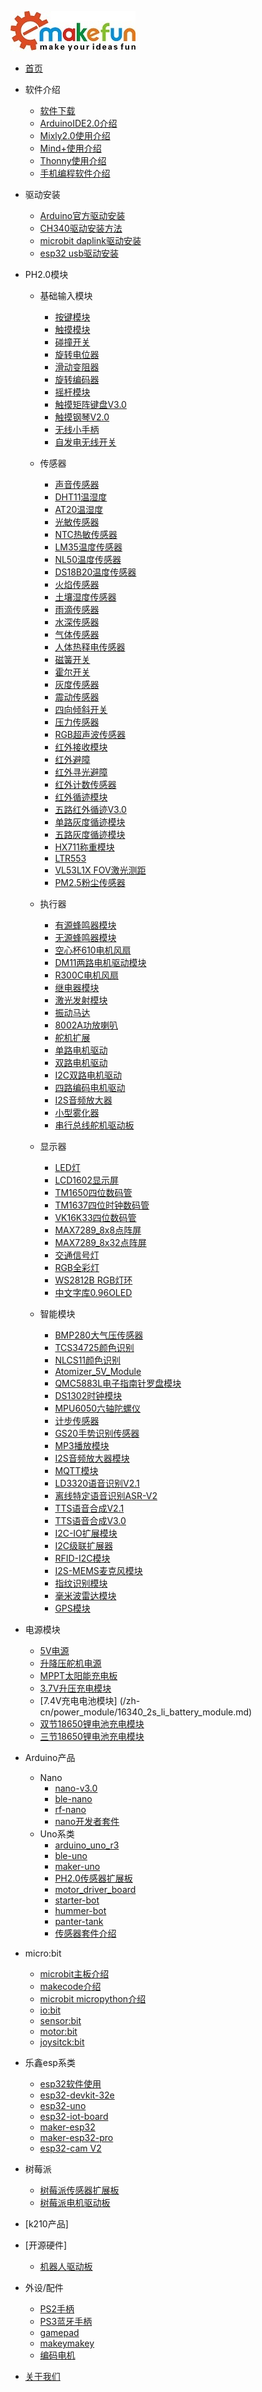 <!-- docs/_sidebar.md -->
![emakefun](zh-cn/_media/favicon.jpg)

- [首页](/zh-cn/homepage.md)

- 软件介绍
  - [软件下载](/zh-cn/software/software_download.zh-CN.md)
  - [ArduinoIDE2.0介绍](/zh-cn/software/arduino_ide/arduino_ide.zh-CN.md)
  - [Mixly2.0使用介绍](/zh-cn/software/mixly/mixly.zh-CN.md)
  - [Mind+使用介绍](/zh-cn/software/mind_plus/mindplus.zh-CN.md)
  - [Thonny使用介绍](/zh-cn/software/thonny/thonny.zh-CN.md)
  - [手机编程软件介绍](/zh-cn/software/Mobile_programming/Mobile_programming.md)

- 驱动安装
  - [Arduino官方驱动安装](/zh-cn/driver/Arduino_official_driver/Arduino_official_driver.md)
  - [CH340驱动安装方法](/zh-cn/driver/ch340_driver/ch340_driver.md)
  - [microbit daplink驱动安装](/zh-cn/driver/microbit_daplink_driver/microbit_daplink_driver.md)
  - [esp32 usb驱动安装](/zh-cn/driver/esp32_driver/esp32_driver.md)

- PH2.0模块
  - 基础输入模块
    - [按键模块](zh-cn/ph2.0_sensors/base_input_module/button_module/button_module.md)
    - [触摸模块](/zh-cn/gallery.md)
    - [碰撞开关](/zh-cn/gallery.md)
    - [旋转电位器](/zh-cn/gallery.md)
    - [滑动变阻器](/zh-cn/gallery.md)
    - [旋转编码器](/zh-cn/gallery.md)
    - [摇杆模块](/zh-cn/gallery.md)
    - [触摸矩阵键盘V3.0](/zh-cn/gallery.md)
    - [触摸钢琴V2.0](/zh-cn/ph2.0_sensors/base_input_module/touch_piano/touch_piano.md)
    - [无线小手柄](/zh-cn/gallery.md)
    - [自发电无线开关](/zh-cn/gallery.md)

  - 传感器
    - [声音传感器](zh-cn/ph2.0_sensors/sensors/sound_sensor/sound_sensor.md)
    - [DHT11温湿度](/zh-cn/gallery.md)
    - [AT20温湿度](/zh-cn/gallery.md)
    - [光敏传感器](/zh-cn/ph2.0_sensors/sensors/photo_sensitive_sensor/photo_sensitive_sensor.md)
    - [NTC热敏传感器](/zh-cn/ph2.0_sensors/sensors/thermal_sensor/thermal_sensor.md)
    - [LM35温度传感器](/zh-cn/gallery.md)
    - [NL50温度传感器](/zh-cn/ph2.0_sensors/sensors/temperature_sensor_nl50/temperature_sensor_nl50.md)
    - [DS18B20温度传感器](/zh-cn/gallery.md)
    - [火焰传感器](/zh-cn/ph2.0_sensors/sensors/flame_sensor/flame_sensor.md)
    - [土壤湿度传感器](/zh-cn/ph2.0_sensors/sensors/soil_moisture_sensor.md)
    - [雨滴传感器](/zh-cn/ph2.0_sensors/sensors/water_droplets_sensor.md)
    - [水深传感器](/zh-cn/ph2.0_sensors/sensors/water_depth_sensor/water_depth_sensor.md)
    - [气体传感器](/zh-cn/ph2.0_sensors/sensors/mq_gas_sensor/mq_gas_sensor.md)
    - [人体热释电传感器](/zh-cn/ph2.0_sensors/sensors/human_body_sensor/human_body_sensor.md)
    - [磁簧开关](/zh-cn/ph2.0_sensors/sensors/magnetic-switch_sensor.md)
    - [霍尔开关](/zh-cn/ph2.0_sensors/sensors/magnetic-switch_sensor.md)
    - [灰度传感器](/zh-cn/ph2.0_sensors/sensors/grayscale_sensor/grayscale_sensor.md)
    - [震动传感器](/zh-cn/ph2.0_sensors/sensors/shock_sensor/shock_sensor.md)
    - [四向倾斜开关](/zh-cn/ph2.0_sensors/sensors/tilt_switch_sensor/tilt_switch_sensor.md)
    - [压力传感器](/zh-cn/ph2.0_sensors/sensors/pressure_sensor.md)
    - [RGB超声波传感器](/zh-cn/ph2.0_sensors/sensors/rus_04.md)
    - [红外接收模块](/zh-cn/sensors/irReceiverModel.md)
    - [红外避障](/zh-cn/ph2.0_sensors/sensors/infrared_obstacle_avoidance_module/infrared_obstacle_avoidance_module.md)
    - [红外寻光避障](/zh-cn/gallery.md)
    - [红外计数传感器](/zh-cn/gallery.md)
    - [红外循迹模块](/zh-cn/ph2.0_sensors/sensors/tracking_sensor.md)
    - [五路红外循迹V3.0](/zh-cn/gallery.md)
    - [单路灰度循迹模块](/zh-cn/gallery.md)
    - [五路灰度循迹模块](/zh-cn/gallery.md)
    - [HX711称重模块](/zh-cn/)
    - [LTR553]()
    - [VL53L1X FOV激光测距]()
    - [PM2.5粉尘传感器]()

  - 执行器
    - [有源蜂鸣器模块](/zh-cn/ph2.0_sensors/actuators/buzzerModel.md)
    - [无源蜂鸣器模块](/zh-cn/ph2.0_sensors/actuators/passiveBuzzerModel.md)
    - [空心杯610电机风扇](/zh-cn/ph2.0_sensors/actuators/motorModelV2.md)
    - [DM11两路电机驱动模块](/zh-cn/ph2.0_sensors/actuators/dm11/dm11.md)
    - [R300C电机风扇]( /zh-cn/ph2.0_sensors/actuators/highPowerMotorModule.md)
    - [继电器模块](/zh-cn/ph2.0_sensors/actuators/relayModel.md)
    - [激光发射模块](/zh-cn/ph2.0_sensors/actuators/laserEmissionModel.md)
    - [振动马达](/zh-cn/ph2.0_sensors/actuators/vibrationMotorModule.md)
    - [8002A功放喇叭](/zh-cn/ph2.0_sensors/actuators/bigSpeakerModule.md)
    - [舵机扩展](/zh-cn/ph2.0_sensors/actuators/servoModel.md)
    - [单路电机驱动](/zh-cn/ph2.0_sensors/actuators/)
    - [双路电机驱动](/zh-cn/ph2.0_sensors/actuators/highSpeedMiniMotorDriveBoardModel.md)
    - [I2C双路电机驱动](/zh-cn/ph2.0_sensors/actuators/highSpeedMiniMotorDriveBoardModel.md)
    - [四路编码电机驱动](/zh-cn/ph2.0_sensors/actuators/)
    - [I2S音频放大器](/zh-cn/gallery.md)
    - [小型雾化器](/zh-cn/ph2.0_sensors/actuators/small_atomizer/small_atomizer.md)
    - [串行总线舵机驱动板]()

  - 显示器
    - [LED灯](zh-cn/ph2.0_sensors/displayers/led_module/LED.md)
    - [LCD1602显示屏](zh-cn/ph2.0_sensors/displayers/lcd1602/LCD1602.md)
    - [TM1650四位数码管](zh-cn/ph2.0_sensors/displayers/tm1650/TM1650.md)
    - [TM1637四位时钟数码管](zh-cn/ph2.0_sensors/displayers/tm1637/TM1637.md)
    - [VK16K33四位数码管](zh-cn/ph2.0_sensors/displayers/4_digit_7_segment_v2.0/4_digit_7_segment_v2.0.md)
    - [MAX7289_8x8点阵屏](zh-cn/ph2.0_sensors/displayers/8x8_dot_matrix/8x8LedDisplay.md)
    - [MAX7289_8x32点阵屏](/zh-cn/ph2.0_sensors/displayers/8x32LedDisplay.md)
    - [交通信号灯](zh-cn/ph2.0_sensors/displayers/trafficlight_module/trafficLights.md)
    - [RGB全彩灯](zh-cn/ph2.0_sensors/displayers/rgb_module/RGB.md)
    - [WS2812B RGB灯环](zh-cn/ph2.0_sensors/displayers/12-bit_RGB_lamp_ring/RGBRing.md)
    - [中文字库0.96OLED](zh-cn/ph2.0_sensors/displayers/GT20L16S1Y_OLED/GT20L16S1Y_OLED.md)

  - 智能模块
    - [BMP280大气压传感器](zh-cn/ph2.0_sensors/smart_module/atmospheric_pressure_sensor/atmospheric_pressure_sensor.md)
    - [TCS34725颜色识别](zh-cn/ph2.0_sensors/smart_module/color_recognition/color_recognition.md)
    - [NLCS11颜色识别](/zh-cn/ph2.0_sensors/smart_module/color_sensor_nlcs11/color_sensor_nlcs11.md)
    - [Atomizer_5V_Module](/zh-cn/ph2.0_sensors/smart_module/Atomizer_5V_Module/Atomizer_5V_Module.md)
    - [QMC5883L电子指南针罗盘模块](zh-cn/ph2.0_sensors/smart_module/compass/compass.md)
    - [DS1302时钟模块](zh-cn/ph2.0_sensors/smart_module/ds1302/ds1302_rtc.md)
    - [MPU6050六轴陀螺仪](zh-cn/ph2.0_sensors/smart_module/mpu6050/mpu6050.md)
    - [计步传感器](/zh-cn/gallery.md)
    - [GS20手势识别传感器](/zh-cn/ph2.0_sensors/smart_module/gesture_recognizer/gesture_recognizer.md)
    - [MP3播放模块](zh-cn/ph2.0_sensors/smart_module/mp3_module/MP3.md)
    - [I2S音频放大器模块](zh-cn/ph2.0_sensors/smart_module/i2s_audio_amplifier_module/i2s_audio_amplifier_module.md)
    - [MQTT模块](/zh-cn/.md)
    - [LD3320语音识别V2.1](zh-cn/ph2.0_sensors/smart_module/speech_recognizer/speech_recognizer.md)
    - [离线特定语音识别ASR-V2](zh-cn/ph2.0_sensors/smart_module/asr_speech_recognition/asr_speech_recognition.md)
    - [TTS语音合成V2.1](zh-cn/ph2.0_sensors/smart_module/tts_module/text_to_speech_synthesizer.md)
    - [TTS语音合成V3.0](/zh-cn/gallery.md)
    - [I2C-IO扩展模块](zh-cn/ph2.0_sensors/smart_module/gpio_expansion_board/gpio_expansion_board.md)
    - [I2C级联扩展器](/zh-cn/)
    - [RFID-I2C模块](/zh-cn/ph2.0_sensors/smart_module/rfid_mfrc522/rfid_mfrc522.md)
    - [I2S-MEMS麦克风模块](zh-cn/ph2.0_sensors/smart_module/i2s_mems_mic/i2s_mems_mic.md)
    - [指纹识别模块]()
    - [毫米波雷达模块]()
    - [GPS模块]()

- 电源模块
  - [5V电源]()
  - [升降压舵机电源]()
  - [MPPT太阳能充电板](/zh-cn/ph2.0_sensors/smart_module/MPPT_Module/MPPT_Module.md)
  - [3.7V升压充电模块](/zh-cn//power_module/3.7v_battery_module.md)
  - [7.4V充电电池模块] (/zh-cn/power_module/16340_2s_li_battery_module.md)
  - [双节18650锂电池充电模块](/zh-cn//power_module/18650_2s_li_battery_module.md)
  - [三节18650锂电池充电模块](/zh-cn//power_module/18650_3s_li_battery_module.md)

- Arduino产品
  - Nano
    - [nano-v3.0](zh-cn/arduino_products/nano/RF-Nano_pic_zh/rf-nano_v3_0.md)
    - [ble-nano](zh-cn/arduino_products/nano/ble-nano/README_zh.md)
    - [rf-nano](zh-cn/arduino_products/nano/RF-Nano_pic_zh/RF-Nano.md)
    - [nano开发者套件]()
  - Uno系类
    - [arduino_uno_r3](zh-cn/arduino_products/uno/arduino_uno_r3/arduino_uno_r3.md)
    - [ble-uno](/Arduino/ble-uno/README.zh-CN.md)
    - [maker-uno](/Arduino/maker-uno/README.zh-CN.md)
    - [PH2.0传感器扩展板](/Arduino/PH2.0_externtion_borad/README.zh-CN.md)
    - [motor_driver_board](/Arduino/motor_driver_board/README.zh-CN.md)
    - [starter-bot]()
    - [hummer-bot]()
    - [panter-tank]()
    - [传感器套件介绍]()

- micro:bit
  - [microbit主板介绍](https://microbit.org/zh-cn/get-started/features/overview/)
  - [makecode介绍](/zh-cn/microbit/makecode/MakeCode使用介绍.md)
  - [microbit micropython介绍](zh-cn/microbit/microbit_micropython/microbit_micropython.md)
  - [io:bit](zh-cn/microbit/IObit/IObit.md)
  - [sensor:bit](zh-cn/microbit/sensorbit/sensorbit.md)
  - [motor:bit](zh-cn/microbit/motorbit/motorbit.md)
  - [joysitck:bit](/zh-cn/micro_bit/joystickbit.md)

- 乐鑫esp系类
  - [esp32软件使用](zh-cn/esp32/esp32_software_instructions/esp32_software_instructions.md)
  - [esp32-devkit-32e](zh-cn/esp32/esp32_devkit_32e/esp32_devkit_32e.md)
  - [esp32-uno](zh-cn/esp32/esp32-uno/esp32-uno.md)
  - [esp32-iot-board](zh-cn/esp32/esp32_iot_board/esp32_iot_board.md)
  - [maker-esp32](zh-cn/esp32/maker_esp32/maker_esp32.md)
  - [maker-esp32-pro](zh-cn/esp32/maker_esp32_pro/maker_esp32_pro.md)
  - [esp32-cam V2](zh-cn/esp32/ESP32_CAM/ESP32_CAM.md)
- 树莓派
  - [树莓派传感器扩展板](zh-cn/raspberrypi/raspberrypi_sensor_board/raspberrypi_sensor_board.md)
  - [树莓派电机驱动板](zh-cn/raspberrypi/raspberrypi_motordriver_board/raspberrypi_motordriver_board.md)

- [k210产品]

- [开源硬件]
  - [机器人驱动板]()

- 外设/配件
  - [PS2手柄]()
  - [PS3蓝牙手柄](zh-cn/peripheral/bluetooth_gamepad_ps3/bluetooth_gamepad_ps3.md)
  - [gamepad](/Arduino/gamepad/README.zh-CN.md)
  - [makeymakey]()
  - [编码电机](zh-cn/ph2.0_sensors\actuators/hall_encoder_sensor/hall_encoder_sensor.md)

- [关于我们](/zh-cn/about.md)
